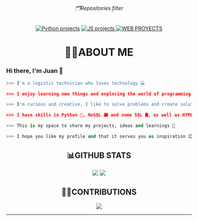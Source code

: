 <h6 align="center">🗂Repositories filter</h6>
<p align="center">
  <a href="https://github.com/Jesparzarom?tab=repositories&q=&type=&language=python&sort=">
    <img src="https://img.shields.io/badge/PYTHON_PROJECTS-blue?style=for-the-badge&logo=python&logoColor=yellow" alt="Python projects"></a>
  <a href="https://github.com/Jesparzarom?tab=repositories&q=&type=&language=javascript&sort=">
    <img src="https://img.shields.io/static/v1?label=&message=JS+projects&color=yellow&style=for-the-badge&logo=javascript&logoColor=black" alt="JS projects">
  </a>
  <a href="https://github.com/Jesparzarom?tab=repositories&q=&type=&language=html&sort=">
    <img src="https://img.shields.io/static/v1?label=&message=WEB+PROYECTS&color=orange&style=for-the-badge&logo=html5&logoColor=white" alt="WEB PROYECTS">
  </a>
</p>






<h1 align="center">🧑🏻ABOUT ME</h1>

### Hi there, I'm Juan 👋
```python
>>> I'm a logistic technician who loves technology 💻

>>> I enjoy learning new things and exploring the world of programming 🌎

>>> I'm curious and creative, I like to solve problems and create solutions 🧠

>>> I have skills in Python 🐍, NoSQL 🗃️ and some SQL 🛢️, as well as HTML, CSS and a bit of JavaScript 🌐

>>> This is my space to share my projects, ideas and learnings 🚀

>>> I hope you like my profile and that it serves you as inspiration 😊
```

<h2 align="center">📊GITHUB STATS</h2>

<p align="center">
  <a href="#"><img src="https://github-readme-stats.vercel.app/api?username=jesparzarom&theme=tokyonight"><a/>
  <a href="#"><img src="https://github-readme-stats.vercel.app/api/top-langs/?username=jesparzarom&layout=compact&theme=tokyonight"><a/>
</p>

<h2 align="center">🤝🏻CONTRIBUTIONS</h2>
<p align="center">
  <a href="https://github.com/Jesparzarom/python-docs-es">
    <img src="https://github-readme-stats.vercel.app/api/pin/?username=Jesparzarom&repo=python-docs-es&theme=cobalt">
  </a>
</p>
    
---

